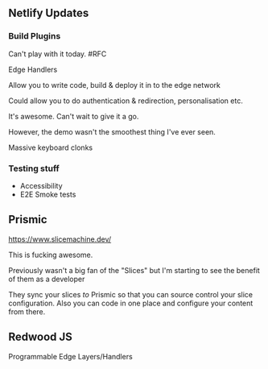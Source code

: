 ## Netlify Updates

### Build Plugins

Can't play with it today. #RFC

Edge Handlers

Allow you to write code, build & deploy it in to the edge network

Could allow you to do authentication & redirection, personalisation etc.

It's awesome. Can't wait to give it a go.

However, the demo wasn't the smoothest thing I've ever seen.

Massive keyboard clonks

### Testing stuff

- Accessibility
- E2E Smoke tests

## Prismic

https://www.slicemachine.dev/

This is fucking awesome.

Previously wasn't a big fan of the "Slices" but I'm starting to see the benefit
of them as a developer

They sync your slices _to_ Prismic so that you can source control your slice
configuration. Also you can code in one place and configure your content from
there.

## Redwood JS

Programmable Edge Layers/Handlers
